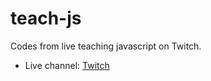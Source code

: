 # teach-js
Codes from live teaching javascript on Twitch.

* Live channel: [Twitch](https://www.twitch.tv/bill42362)
